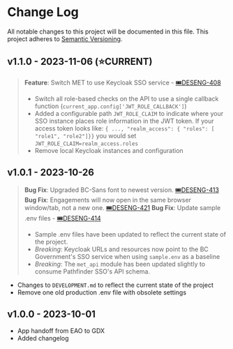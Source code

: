 # Change Log

All notable changes to this project will be documented in this file. This project adheres to [Semantic Versioning](https://semver.org/).

## v1.1.0 - 2023-11-06 (⭐CURRENT)
> **Feature**: Switch MET to use Keycloak SSO service - [🎟️DESENG-408](https://apps.itsm.gov.bc.ca/jira/browse/DESENG-408)
> - Switch all role-based checks on the API to use a single callback function (`current_app.config['JWT_ROLE_CALLBACK']`) 
> - Added a configurable path `JWT_ROLE_CLAIM` to indicate where your SSO instance places role information in the JWT token. If your access token looks like:
> `{ ..., "realm_access": { "roles": [ "role1", "role2"]}}` you would set `JWT_ROLE_CLAIM=realm_access.roles`
> - Remove local Keycloak instances and configuration


## v1.0.1 - 2023-10-26

> **Bug Fix**: Upgraded BC-Sans font to newest version. [🎟️DESENG-413](https://apps.itsm.gov.bc.ca/jira/browse/DESENG-413)
> **Bug Fix**: Engagements will now open in the same browser window/tab, not a new one. [🎟️DESENG-421](https://apps.itsm.gov.bc.ca/jira/browse/DESENG-421)
> **Bug Fix**: Update sample .env files - [🎟️DESENG-414](https://apps.itsm.gov.bc.ca/jira/browse/DESENG-414)
>- Sample .env files have been updated to reflect the current state of the project.
>- *Breaking*: Keycloak URLs and resources now point to the BC Government's SSO service when using `sample.env` as a baseline
>- *Breaking*: The `met_api` module has been updated slightly to consume Pathfinder SSO's API schema.

- Changes to `DEVELOPMENT.md` to reflect the current state of the project
- Remove one old production .env file with obsolete settings


## v1.0.0 - 2023-10-01

- App handoff from EAO to GDX
- Added changelog